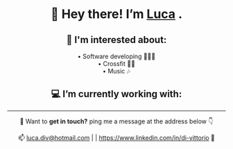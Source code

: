 <h1 align="center"> 👋 Hey there! I’m <a href="https://luca-divit.github.io/profile/" target="_blank">Luca</a> .</h1>
<!-- <img src="https://media-exp1.licdn.com/dms/image/C5616AQE8CW8nnJLhcg/profile-displaybackgroundimage-shrink_350_1400/0/1655891173422?e=1670457600&v=beta&t=rdPP8dl5nfKoF1qV4jtumdQrC3aUz8HxeO4rAxhlqPk"> -->

<h2 align="center"> 👀 I'm interested about:</h2>
  <p align="center">
    <span>• Software developing 👨🏻‍💻</span><br>
    <span>• Crossfit 🏋️‍♂️</span><br>
    <span>• Music 🎶</span>
  </p>
<h2 align="center"> 💻 I’m currently working with:</h2>

<p align="center">
  <a href="https://wakatime.com">
<!--     <img src="https://wakatime.com/share/@af9935d7-02d7-4931-9535-8b3636097a6d/c595a119-ad72-4b45-8bd2-70a97afb46f4.png" /> -->
  </a>
</p><hr>

<p align="center"> 🤝 Want to <strong>get in touch?</strong> ping me a message at the address below 👇</p>
<p align="center"> 📫 <a href="mailto:luca.div@hotmail.com" target="_blank">luca.div@hotmail.com</a> | | <a href="https://www.linkedin.com/in/di-vittorio" target="_blank">https://www.linkedin.com/in/di-vittorio</a> 🔗</p>

<!---
Luca-Divit/Luca-Divit is a ✨ special ✨ repository because its `README.md` (this file) appears on your GitHub profile.
You can click the Preview link to take a look at your changes.
--->
